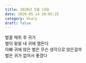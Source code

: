 ```yaml
---
title: 2020년 5월 14일
date: 2020-05-14 20:05:25
category: diary
draft: false
---
```


벌꿀 채취 후 귀가  
벌이 윙윙 내 귀에 맴돈다  
아빠 귀에 앉은 벌은 무슨 생각으로 앉은걸까  
벌은 귀가 없어서 좋겠다
